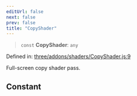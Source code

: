 ```yaml
---
editUrl: false
next: false
prev: false
title: "CopyShader"
---
```


> `const` **CopyShader**: `any`

Defined in: [three/addons/shaders/CopyShader.js:9](https://github.com/DefinitelyMaybe/three-i18n/blob/fa57b79433d1c349ffb23a78727299c8d4190136/three/addons/shaders/CopyShader.js#L9)

Full-screen copy shader pass.

## Constant
